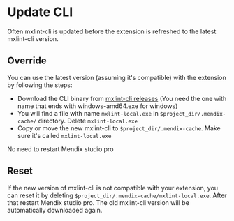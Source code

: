 # Update CLI

Often mxlint-cli is updated before the extension is refreshed to the latest mxlint-cli version. 

## Override

You can use the latest version (assuming it's compatible) with the extension by following the steps:

- Download the CLI binary from [mxlint-cli releases](https://github.com/mxlint/mxlint-cli/releases) (You need the one with name that ends with windows-amd64.exe for windows)
- You will find a file with name `mxlint-local.exe` in `$project_dir/.mendix-cache/` directory. Delete `mxlint-local.exe`
- Copy or move the new mxlint-cli to `$project_dir/.mendix-cache`. Make sure it's called `mxlint-local.exe`

No need to restart Mendix studio pro

## Reset

If the new version of mxlint-cli is not compatible with your extension, you can reset it by deleting `$project_dir/.mendix-cache/mxlint-local.exe`. After that restart Mendix studio pro. The old mxlint-cli version will be automatically downloaded again.
